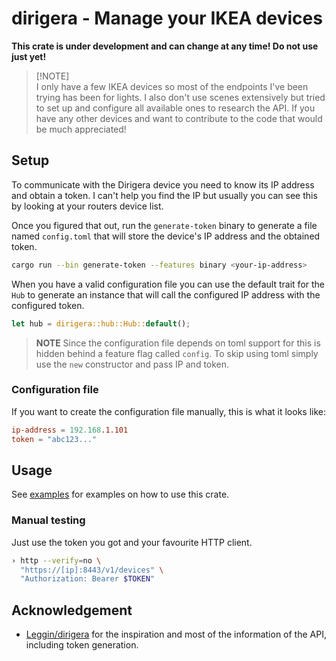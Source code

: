 # dirigera - Manage your IKEA devices

**This crate is under development and can change at any time! Do not use just
yet!**

> [!NOTE]\
> I only have a few IKEA devices so most of the endpoints I've been trying has
> been for lights. I also don't use scenes extensively but tried to set up and
> configure all available ones to research the API.
> If you have any other devices and want to contribute to the code that would be
> much appreciated!

## Setup

To communicate with the Dirigera device you need to know its IP address and
obtain a token. I can't help you find the IP but usually you can see this by
looking at your routers device list.

Once you figured that out, run the `generate-token` binary to generate a file
named `config.toml` that will store the device's IP address and the obtained
token.

```sh
cargo run --bin generate-token --features binary <your-ip-address>
```

When you have a valid configuration file you can use the default trait for the
`Hub` to generate an instance that will call the configured IP address with the
configured token.

```rust
let hub = dirigera::hub::Hub::default();
```

> **NOTE** Since the configuration file depends on toml support for this is
> hidden behind a feature flag called `config`. To skip using toml simply use
> the `new` constructor and pass IP and token.

### Configuration file

If you want to create the configuration file manually, this is what it looks
like:

```toml
ip-address = 192.168.1.101
token = "abc123..."
```

## Usage

See [examples](examples) for examples on how to use this crate.

### Manual testing

Just use the token you got and your favourite HTTP client.

```sh
› http --verify=no \
  "https://[ip]:8443/v1/devices" \
  "Authorization: Bearer $TOKEN"
```

## Acknowledgement

- [Leggin/dirigera](https://github.com/Leggin/dirigera) for the inspiration and
  most of the information of the API, including token generation.
